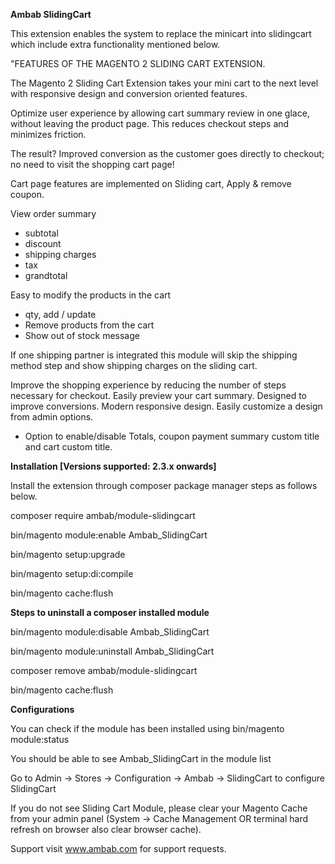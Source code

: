 **Ambab SlidingCart**

This extension enables the system to replace the minicart into slidingcart which include extra functionality mentioned below.

"FEATURES OF THE MAGENTO 2 SLIDING CART EXTENSION.

The Magento 2 Sliding Cart Extension takes your mini cart to the next level with responsive design and conversion oriented features. 

Optimize user experience by allowing cart summary review in one glace, without leaving the product page.
This reduces checkout steps and minimizes friction. 

The result? Improved conversion as the customer goes directly to checkout; no need to visit the shopping cart page!

Cart page features are implemented on Sliding cart, Apply & remove coupon.

View order summary
 - subtotal
 - discount
 - shipping charges
 - tax
 - grandtotal

Easy to modify the products in the cart
- qty, add / update
- Remove products from the cart
- Show out of stock message

If one shipping partner is integrated this module will skip the shipping method step and show shipping charges on the sliding cart.

Improve the shopping experience by reducing the number of steps necessary for checkout.
Easily preview your cart summary.
Designed to improve conversions.
Modern responsive design.
Easily customize a design from admin options.

- Option to enable/disable Totals, coupon payment summary custom title and cart custom title. 

**Installation [Versions supported: 2.3.x onwards]**

Install the extension through composer package manager steps as follows below.

composer require ambab/module-slidingcart

bin/magento module:enable Ambab_SlidingCart

bin/magento setup:upgrade

bin/magento setup:di:compile

bin/magento cache:flush

**Steps to uninstall a composer installed module**

bin/magento module:disable Ambab_SlidingCart

bin/magento module:uninstall Ambab_SlidingCart

composer remove ambab/module-slidingcart

bin/magento cache:flush

**Configurations**

You can check if the module has been installed using bin/magento module:status

You should be able to see Ambab_SlidingCart in the module list

Go to Admin -> Stores -> Configuration -> Ambab -> SlidingCart to configure SlidingCart

If you do not see Sliding Cart Module, please clear your Magento Cache from your admin panel (System -> Cache Management OR terminal hard refresh on browser also clear browser cache).

Support visit www.ambab.com for support requests.
